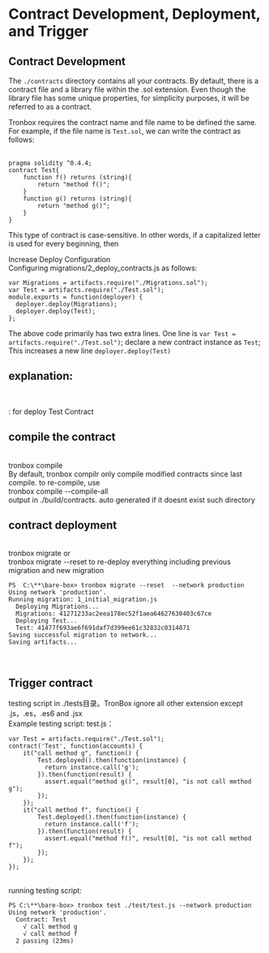 # Contract Development, Deployment, and Trigger
## Contract Development 

The `./contracts` directory contains all your contracts. By default, there is a contract file and a library file within the .sol extension. Even though the library file has some unique properties, for simplicity purposes, it will be referred to as a contract.<br>

Tronbox requires the contract name and file name to be defined the same. For example, if the file name is `Test.sol`, we can write the contract as follows:<br>
<br>

```
pragma solidity ^0.4.4;
contract Test{
    function f() returns (string){
        return "method f()";
    }
    function g() returns (string){
        return "method g()";
    }
}
```
This type of contract is case-sensitive. In other words, if a capitalized letter is used for every beginning, then  

Increase Deploy Configuration
<br>
Configuring migrations/2_deploy_contracts.js as follows:
<br>

```
var Migrations = artifacts.require("./Migrations.sol");
var Test = artifacts.require("./Test.sol");
module.exports = function(deployer) {
  deployer.deploy(Migrations);
  deployer.deploy(Test);
};
```
The above code primarily has two extra lines. One line is `var Test = artifacts.require("./Test.sol")`; declare a new contract instance as `Test`; This increases a new line `deployer.deploy(Test)`    


## explanation:
<br>

: for deploy Test Contract
<br>

## compile the contract
<br>
tronbox compile<br>
By default, tronbox compilr only compile modified contracts since last compile. to re-compile, use <br>
tronbox compile --compile-all<br>
output in ./build/contracts. auto generated if it doesnt exist such directory
<br>

## contract deployment
<br>
tronbox migrate or<br>
tronbox migrate --reset to re-deploy everything including previous migration and new migration<br>

```
PS  C:\**\bare-box> tronbox migrate --reset  --network production
Using network 'production'.
Running migration: 1_initial_migration.js
  Deploying Migrations...
  Migrations: 41271233ac2eea178ec52f1aea64627630403c67ce
  Deploying Test...
  Test: 41477f693ae6f691daf7d399ee61c32832c0314871
Saving successful migration to network...
Saving artifacts...
```

<br>

## Trigger contract
testing script in ./tests目录。TronBox ignore all other extension except .js，.es，.es6 and .jsx<br>
Example testing script: test.js：<br>
```
var Test = artifacts.require("./Test.sol");
contract('Test', function(accounts) {
	it("call method g", function() {
	    Test.deployed().then(function(instance) {
		  return instance.call('g');
		}).then(function(result) {
		  assert.equal("method g()", result[0], "is not call method g");
	    });
	});
	it("call method f", function() {
	    Test.deployed().then(function(instance) {
		  return instance.call('f');
		}).then(function(result) {
		  assert.equal("method f()", result[0], "is not call method f");
		});
	});
});
```
<br>
running testing script:<br>

```
PS C:\**\bare-box> tronbox test ./test/test.js --network production
Using network 'production'.
  Contract: Test
    √ call method g
    √ call method f
  2 passing (23ms)
```
